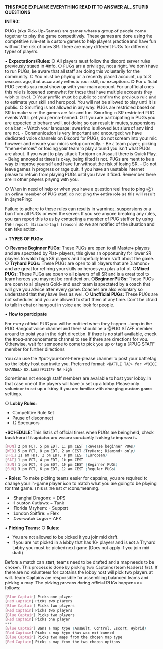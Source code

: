 **THIS PAGE EXPLAINS EVERYTHING READ IT TO ANSWER ALL STUPID QUESTIONS**

__**INTRO:**__

PUGs (aka Pick-Up-Games) are games where a group of people come together to play the game competitively. These games are done using the competitive rule-set in custom games to help players practice and have fun without the risk of ones SR. There are many different PUGs for different types of players.

• __**Expectations/Rules:**__
  ○ All players must follow the discord server rules previously stated in #info.
  ○ PUGs are a privilege, not a right. We don't have to run PUGs, be aware that all staff are doing this voluntarily for the community.
  ○ You must be playing on a recently placed account, up to 3 seasons ago, that accurately reflects your skill, no exceptions.
  ○ For official PUG events you must show up with your main account. For unofficial ones this rule is loosened somewhat for those that have multiple accounts they wish to level.
  ○ Your profile must be public to confirm the previous rule and to estimate your skill and hero pool. You will not be allowed to play until it is public.
  ○ Smurfing is not allowed in any way. PUGs are restricted based on SR to make sure the games are fair and fun. Smurfing in SR restricted PUG events WILL get you perma-banned.
  ○ If you are participating in PUGs you are expected to behave well, not doing so can result in mutes, suspensions or a ban:
    - Watch your language; swearing is allowed but slurs of any kind are not.
    - Communication is very important and encourged; we have dedicated voice channels on Discord for PUGs, do not scream into your mic however and ensure your mic is setup correctly.
    - Be a team player; picking "meme-heroes" or forcing your team to play around you isn't what PUGs are about. If you want to play attack Torbjorn on Assault there is Quick Play.
    - Being annoyed at times is okay, being tilted is not. PUGs are ment to be a way to improve yourself and have fun without the risk of losing SR.
    - Do not leave games in progress or rage quit. If you have an unstable internet please to refrain from playing PUGs until you have it fixed. Remember there are 11 other players playing with you.

  ○ When in need of help or when you have a question feel free to ping (@) an online member of PUG staff, do not ping the entire role as this will result in :jaynePing:

Failure to adhere to these rules can results in warnings, suspensions or a ban from all PUGs or even the server.
If you see anyone breaking any rules, you can report this to us by contacting a member of PUG staff or by using the `!report [Discord-tag] [reason]` so we are notified of the situation and can take action.

• __**TYPES OF PUGs:**__

○ __Reverse Beginner PUGs:__
These PUGs are open to all Master+ players and are spectated by Plat- players, this gives an opportunity for lower SR players to watch high SR players and hopefully learn stuff about the game.
○ __Tryhard PUGs:__
These PUGs are open to all players that are Diamond+ and are great for refining your skills on heroes you play a lot of.
○__Mixed PUGs:__
These PUGs are open to all players of all SR and is a great tool to learn heroes you may not be confident on.
○__Beginner PUGs:__
These PUGs are open to all players Gold- and each team is spectated by a coach that will give you advice after every game. Coaches are also voluntary so understand that they have lives as well.
○ __Unofficial PUGs:__
These PUGs are not scheduled and you are allowed to start them at any time. Don't be afraid to talk in chat or hang out in voice and look for people.

• __**How to participate**__

For every official PUG you will be notified when they happen. Jump in the PUG Hangout voice channel and there should be a @PUG STAFF member around to point you in the right direction. If there is no staff available, check the #pug-announcements channel to see if there are directions for you. Otherwise, wait for someone to come to pick you up or tag a @PUG STAFF member for further directions.

You can use the #put-your-bnet-here-please channel to post your battletag so the lobby host can invite you.
Preferred format:
`<BATTLE TAG> for <VOICE CHANNEL>`
ex. `Lunar#11279 NA High`

Sometimes not enough staff members are available to host your lobby. In that case one of the players will have to set up a lobby. Please only volunteer to set up a lobby if you are familiar with changing custom game settings.

○ __Lobby Rules:__
  - Competitive Rule Set
  - Pause of disconnect
  - 12 Spectators

•__**SCHEDULE:**__
This list is of official times when PUGs are being held, check back here if it updates are we are constantly looking to improve it.

```css
[MON] 2 pm PDT, 5 pm EDT, 11 pm CEST (Reverse beginner PUGs)
[WED] 5 pm PDT, 8 pm EDT, 2 am CEST (TryHard; Diamond+ only)
[FRI] 11 am PDT, 2 pm EDT, 8 pm CEST (European)
[SAT] 1 pm PDT, 4 pm EDT, 10 pm CEST
[SUN] 1 pm PDT, 4 pm EDT, 10 pm CEST (Beginner PUGs)
[SUN] 3 pm PDT, 6 pm EDT, 12 am CEST (Regular PUGs)
```

• __**Roles:**__
To make picking teams easier for captains, you are required to change your in-game player icon to match what you are going to be playing for that game. This is the list of icons/meaning.
- :Shanghai Dragons: = DPS
- :Houston Outlaws: = Tank
- :Florida Mayhem: = Support
- :London Spitfire: = Flex
- :Overwatch Logo: = AFK

• __**Picking Teams:**__
○ __Rules:__
  - You are not allowed to be picked if you join mid draft.
  - If you are not picked in a lobby that has 16- players and is not a Tryhard Lobby you must be picked next game (Does not apply if you join mid draft)

Before a match can start, teams need to be drafted and a map needs to be chosen. This process is done by picking two Captains (team leaders) first. If there are no volunteers for captains the lobby host will pick two players at will. Team Captains are responsible for assembling balanced teams and picking a map. The picking process during official PUGs happens as follows:

```css
[Blue Captain] Picks one player
[Red Captain] Picks two players
[Blue Captain] Picks two players
[Red Captain] Picks two players
[Blue Captain] Picks two players
[Red Captain] Picks one player
***
[Blue Captain] Bans a map type (Assault, Control, Escort, Hybrid)
[Red Captain] Picks a map type that was not banned
[Blue Captain] Picks two maps from the chosen map type
[Red Captain] Picks a map from the two chosen options
```
